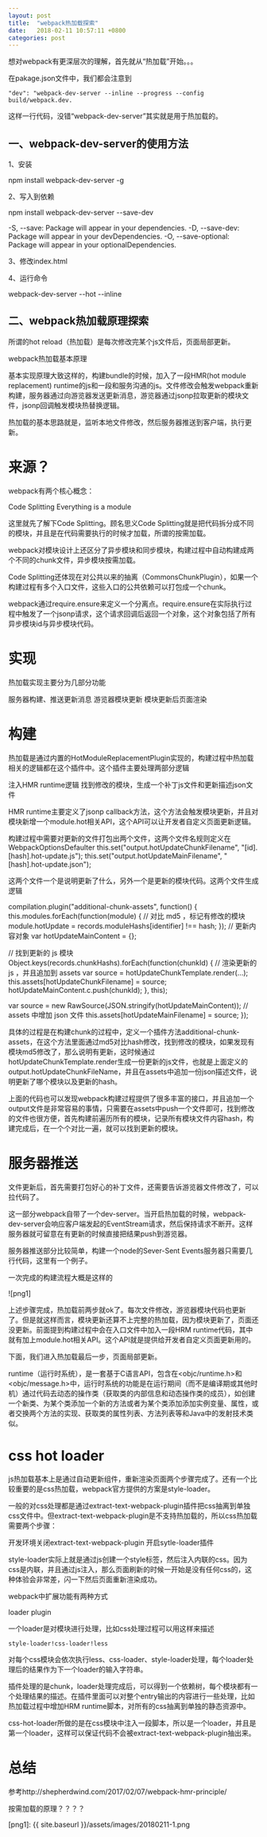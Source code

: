 ```yaml
---
layout: post
title:  "webpack热加载探索"
date:   2018-02-11 10:57:11 +0800
categories: post
---
```

想对webpack有更深层次的理解，首先就从“热加载”开始。。。

在pakage.json文件中，我们都会注意到

    "dev": "webpack-dev-server --inline --progress --config build/webpack.dev.

这样一行代码，没错“webpack-dev-server”其实就是用于热加载的。

## 一、webpack-dev-server的使用方法

1、安装

npm install webpack-dev-server -g

2、写入到依赖

npm install webpack-dev-server --save-dev

-S, --save: Package will appear in your dependencies.
-D, --save-dev: Package will appear in your devDependencies.
-O, --save-optional: Package will appear in your optionalDependencies.

3、修改index.html

<script type="text/javascript" src="bundle.js"></script>

4、运行命令

webpack-dev-server --hot --inline


## 二、webpack热加载原理探索

所谓的hot reload（热加载）是每次修改完某个js文件后，页面局部更新。

webpack热加载基本原理

基本实现原理大致这样的，构建bundle的时候，加入了一段HMR(hot module replacement) runtime的js和一段和服务沟通的js。文件修改会触发webpack重新构建，服务器通过向游览器发送更新消息，游览器通过jsonp拉取更新的模块文件，jsonp回调触发模块热替换逻辑。

热加载的基本思路就是，监听本地文件修改，然后服务器推送到客户端，执行更新。

# 来源？

webpack有两个核心概念：

Code Splitting
Everything is a module

这里就先了解下Code Splitting。顾名思义Code Splitting就是把代码拆分成不同的模块，并且是在代码需要执行的时候才加载，所谓的按需加载。

webpack对模块设计上还区分了异步模块和同步模块，构建过程中自动构建成两个不同的chunk文件，异步模块按需加载。

Code Splitting还体现在对公共以来的抽离（CommonsChunkPlugin），如果一个构建过程有多个入口文件，这些入口的公共依赖可以打包成一个chunk。

webpack通过require.ensure来定义一个分离点。require.ensure在实际执行过程中触发了一个jsonp请求，这个请求回调后返回一个对象，这个对象包括了所有异步模块id与异步模块代码。

# 实现

热加载实现主要分为几部分功能

服务器构建、推送更新消息
游览器模块更新
模块更新后页面渲染

# 构建

热加载是通过内置的HotModuleReplacementPlugin实现的，构建过程中热加载相关的逻辑都在这个插件中。这个插件主要处理两部分逻辑

注入HMR runtime逻辑
找到修改的模块，生成一个补丁js文件和更新描述json文件

HMR runtime主要定义了jsonp callback方法，这个方法会触发模块更新，并且对模块新增一个module.hot相关API，这个API可以让开发者自定义页面更新逻辑。

构建过程中需要对更新的文件打包出两个文件，这两个文件名规则定义在WebpackOptionsDefaulter
this.set("output.hotUpdateChunkFilename", "[id].[hash].hot-update.js");
this.set("output.hotUpdateMainFilename", "[hash].hot-update.json");

这两个文件一个是说明更新了什么，另外一个是更新的模块代码。这两个文件生成逻辑

compilation.plugin("additional-chunk-assets", function() {
  this.modules.forEach(function(module) {
    // 对比 md5 ，标记有修改的模块
    module.hotUpdate = records.moduleHashs[identifier] !== hash;
  });
  // 更新内容对象
  var hotUpdateMainContent = {};

  // 找到更新的 js 模块
  Object.keys(records.chunkHashs).forEach(function(chunkId) {
    // 渲染更新的 js ，并且追加到 assets
    var source = hotUpdateChunkTemplate.render(...);
    this.assets[hotUpdateChunkFilename] = source;
    hotUpdateMainContent.c.push(chunkId);
  }, this);

  var source = new RawSource(JSON.stringify(hotUpdateMainContent));
  // assets 中增加 json 文件
  this.assets[hotUpdateMainFilename] = source;
});

具体的过程是在构建chunk的过程中，定义一个插件方法additional-chunk-assets，在这个方法里面通过md5对比hash修改，找到修改的模块，如果发现有模块md5修改了，那么说明有更新，这时候通过hotUpdateChunkTemplate.render生成一份更新的js文件，也就是上面定义的output.hotUpdateChunkFileName，并且在assets中追加一份json描述文件，说明更新了哪个模块以及更新的hash。

上面的代码也可以发现webpack构建过程提供了很多丰富的接口，并且追加一个output文件是非常容易的事情，只需要在assets中push一个文件即可，找到修改的文件也很方便，首先构建前遍历所有的模块，记录所有模块文件内容hash，构建完成后，在一个个对比一遍，就可以找到更新的模块。

# 服务器推送

文件更新后，首先需要打包好心的补丁文件，还需要告诉游览器文件修改了，可以拉代码了。

这一部分webpack自带了一个dev-server。当开启热加载的时候，webpack-dev-server会响应客户端发起的EventStream请求，然后保持请求不断开。这样服务器就可留意在有更新的时候直接把结果push到游览器。

服务器推送部分比较简单，构建一个node的Sever-Sent Events服务器只需要几行代码，这里有一个例子。

一次完成的构建流程大概是这样的

![png1]

上述步骤完成，热加载前两步就ok了。每次文件修改，游览器模块代码也更新了。但是就这样而言，模块更新还算不上完整的热加载，因为模块更新了，页面还没更新。前面提到构建过程中会在入口文件中加入一段HRM runtime代码，其中就有加上module.hot相关API。这个API就是提供给开发者自定义页面更新用的。

下面，我们进入热加载最后一步，页面局部更新。

runtime（运行时系统），是一套基于C语言API，包含在<objc/runtime.h>和<objc/message.h>中，运行时系统的功能是在运行期间（而不是编译期或其他时机）通过代码去动态的操作类（获取类的内部信息和动态操作类的成员），如创建一个新类、为某个类添加一个新的方法或者为某个类添加添加实例变量、属性，或者交换两个方法的实现、获取类的属性列表、方法列表等和Java中的发射技术类似。


# css hot loader

js热加载基本上是通过自动更新组件，重新渲染页面两个步骤完成了。还有一个比较重要的是css热加载，webpack官方提供的方案是style-loader。

一般的对css处理都是通过extract-text-webpack-plugin插件把css抽离到单独css文件中。但extract-text-webpack-plugin是不支持热加载的，所以css热加载需要两个步骤：

 开发环境关闭extract-text-webpack-plugin
 开启sytle-loader插件

 style-loader实际上就是通过js创建一个style标签，然后注入内联的css。因为css是内联，并且通过js注入，那么页面刷新的时候一开始是没有任何css的，这种体验会非常差，闪一下然后页面重新渲染成功。

 webpack中扩展功能有两种方式

 loader
 plugin

 一个loader是对模块进行处理，比如css处理过程可以用这样来描述

    style-loader!css-loader!less

对每个css模块会依次执行less、css-loader、style-loader处理，每个loader处理后的结果作为下一个loader的输入字符串。

插件处理的是chunk，loader处理完成后，可以得到一个依赖树，每个模块都有一个处理结果的描述。在插件里面可以对整个entry输出的内容进行一些处理，比如热加载过程中增加HRM runtime脚本，对所有的css抽离到单独的静态资源中。

css-hot-loader所做的是在css模块中注入一段脚本，所以是一个loader，并且是第一个loader，这样可以保证代码不会被extract-text-webpack-plugin抽出来。

# 总结





参考http://shepherdwind.com/2017/02/07/webpack-hmr-principle/


按需加载的原理？？？？



[png1]: {{ site.baseurl }}/assets/images/20180211-1.png